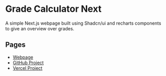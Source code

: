 # Grade Calculator Next

A simple Next.js webpage built using Shadcn/ui and recharts components to give an overview over grades.

## Pages

- [Webpage](https://grades.nstr.dev)
- [GitHub Project](https://github.com/noahstreller/notenrechner-next)
- [Vercel Project](https://vercel.com/noah-strellers-projects/notenrechner-next)
